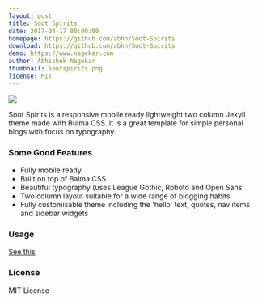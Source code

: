 ```yaml
---
layout: post
title: Soot Spirits
date: 2017-04-17 00:00:00
homepage: https://github.com/abhn/Soot-Spirits
download: https://github.com/abhn/Soot-Spirits
demo: https://www.nagekar.com
author: Abhishek Nagekar
thumbnail: sootspirits.png
license: MIT
---
```


![](https://raw.githubusercontent.com/abhn/Soot-Spirits/master/tmp/fullwidth.png?raw=true)

Soot Spirits is a responsive mobile ready lightweight two column Jekyll theme made with Bulma CSS. It is a great template for simple personal blogs with focus on typography.

### Some Good Features

- Fully mobile ready
- Built on top of Balma CSS
- Beautiful typography (uses League Gothic, Roboto and Open Sans
- Two column layout suitable for a wide range of blogging habits
- Fully customisable theme including the 'hello' text, quotes, nav items and sidebar widgets

### Usage
[See this](https://github.com/abhn/Soot-Spirits/blob/master/README.md)

### License

MIT License